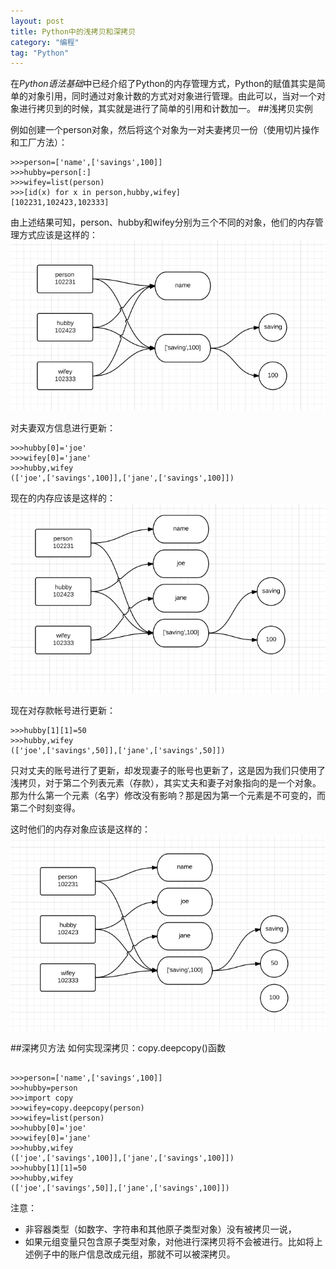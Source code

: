 ```yaml
---
layout: post
title: Python中的浅拷贝和深拷贝
category: "编程"
tag: "Python"
---
```


在*Python语法基础*中已经介绍了Python的内存管理方式，Python的赋值其实是简单的对象引用，同时通过对象计数的方式对对象进行管理。由此可以，当对一个对象进行拷贝到的时候，其实就是进行了简单的引用和计数加一。
##浅拷贝实例

例如创建一个person对象，然后将这个对象为一对夫妻拷贝一份（使用切片操作和工厂方法）：


```
>>>person=['name',['savings',100]]
>>>hubby=person[:]
>>>wifey=list(person)
>>>[id(x) for x in person,hubby,wifey]
[102231,102423,102333]

```


由上述结果可知，person、hubby和wifey分别为三个不同的对象，他们的内存管理方式应该是这样的：
![](/images/1.png)


对夫妻双方信息进行更新：

```
>>>hubby[0]='joe'
>>>wifey[0]='jane'
>>>hubby,wifey
(['joe',['savings',100]],['jane',['savings',100]])

```

现在的内存应该是这样的：
![](/images/2.png)


现在对存款帐号进行更新：

```
>>>hubby[1][1]=50
>>>hubby,wifey
(['joe',['savings',50]],['jane',['savings',50]])
```

只对丈夫的账号进行了更新，却发现妻子的账号也更新了，这是因为我们只使用了浅拷贝，对于第二个列表元素（存款），其实丈夫和妻子对象指向的是一个对象。那为什么第一个元素（名字）修改没有影响？那是因为第一个元素是不可变的，而第二个时刻变得。

这时他们的内存对象应该是这样的：
![](/images/3.png)


##深拷贝方法
如何实现深拷贝：copy.deepcopy()函数

```

>>>person=['name',['savings',100]]
>>>hubby=person
>>>import copy
>>>wifey=copy.deepcopy(person)
>>>wifey=list(person)
>>>hubby[0]='joe'
>>>wifey[0]='jane'
>>>hubby,wifey
(['joe',['savings',100]],['jane',['savings',100]])
>>>hubby[1][1]=50
>>>hubby,wifey
(['joe',['savings',50]],['jane',['savings',100]])

```

注意：

- 非容器类型（如数字、字符串和其他原子类型对象）没有被拷贝一说，
- 如果元组变量只包含原子类型对象，对他进行深拷贝将不会被进行。比如将上述例子中的账户信息改成元组，那就不可以被深拷贝。








